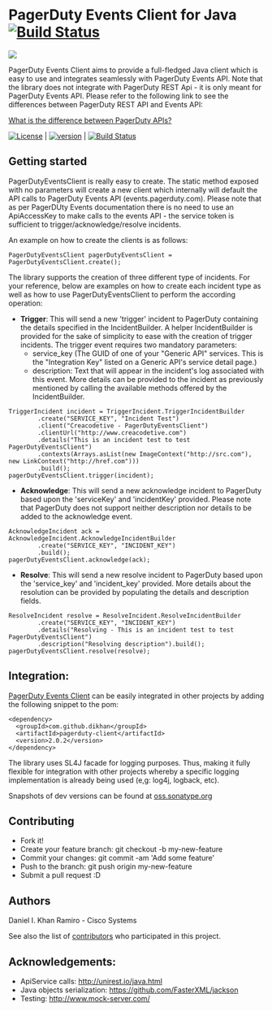 # PagerDuty Events Client for Java [![Build Status][travis-image]][travis-url]

![][pagerduty-client-logo]

PagerDuty Events Client aims to provide a full-fledged Java client which is easy to use and integrates seamlessly
with PagerDuty Events API. Note that the library does not integrate with PagerDuty REST Api - it is only meant
for PagerDuty Events API. Please refer to the following link to see the differences between PagerDuty REST API and
Events API:

[What is the difference between PagerDuty APIs?](https://support.pagerduty.com/hc/en-us/articles/214794907-What-is-the-difference-between-PagerDuty-APIs-)

[![License][license-image]][license-url]  |
[![version][maven-version]][maven-url]    |
[![Build Status][travis-image]][travis-url]

## Getting started

PagerDutyEventsClient is really easy to create. The static method exposed with no parameters will create a new client
which internally will default the API calls to PagerDuty Events API (events.pagerduty.com). Please note that as per
PagerDUty Events documentation there is no need to use an ApiAccessKey to make calls to the events API - the service
token is sufficient to trigger/acknowledge/resolve incidents.

An example on how to create the clients is as follows:

```
PagerDutyEventsClient pagerDutyEventsClient = PagerDutyEventsClient.create();
```

The library supports the creation of three different type of incidents. For your reference, below are examples
on how to create each incident type as well as how to use PagerDutyEventsClient to perform the according operation:

- **Trigger**: This will send a new 'trigger' incident to PagerDuty containing the details specified in the IncidentBuilder.
A helper IncidentBuilder is provided for the sake of simplicity to ease with the creation of trigger incidents. The
trigger event requires two mandatory parameters:
  - service_key (The GUID of one of your "Generic API" services. This is the "Integration Key" listed on a Generic
    API's service detail page.)
  - description: Text that will appear in the incident's log associated with this event.
More details can be provided to the incident as previously mentioned by calling the available methods offered by the
IncidentBuilder.
```
TriggerIncident incident = TriggerIncident.TriggerIncidentBuilder
        .create("SERVICE_KEY", "Incident Test")
        .client("Creacodetive - PagerDutyEventsClient")
        .clientUrl("http://www.creacodetive.com")
        .details("This is an incident test to test PagerDutyEventsClient")
        .contexts(Arrays.asList(new ImageContext("http://src.com"), new LinkContext("http://href.com")))
        .build();
pagerDutyEventsClient.trigger(incident);
```

- **Acknowledge**: This will send a new acknowledge incident to PagerDuty based upon the 'serviceKey' and 'incidentKey'
provided. Please note that PagerDuty does not support neither description nor details to be added to the acknowledge event.
```
AcknowledgeIncident ack = AcknowledgeIncident.AcknowledgeIncidentBuilder
        .create("SERVICE_KEY", "INCIDENT_KEY")
        .build();
pagerDutyEventsClient.acknowledge(ack);
```

- **Resolve**: This will send a new resolve incident to PagerDuty based upon the 'service_key' and 'incident_key' provided.
More details about the resolution can be provided by populating the details and description fields.
```
ResolveIncident resolve = ResolveIncident.ResolveIncidentBuilder
        .create("SERVICE_KEY", "INCIDENT_KEY")
        .details("Resolving - This is an incident test to test PagerDutyEventsClient")
        .description("Resolving description").build();
pagerDutyEventsClient.resolve(resolve);
```

## Integration:

[PagerDuty Events Client](http://search.maven.org/#search|ga|1|dikhan) can be easily integrated in other projects by
adding the following snippet to the pom:

```
<dependency>
  <groupId>com.github.dikhan</groupId>
  <artifactId>pagerduty-client</artifactId>
  <version>2.0.2</version>
</dependency>
```

The library uses SL4J facade for logging purposes. Thus, making it fully flexible for integration with other
projects whereby a specific logging implementation is already being used (e,g: log4j, logback, etc).

Snapshots of dev versions can be found at [oss.sonatype.org](https://oss.sonatype.org/content/repositories/snapshots/com/github/dikhan/pagerduty-client/)

## Contributing

- Fork it!
- Create your feature branch: git checkout -b my-new-feature
- Commit your changes: git commit -am 'Add some feature'
- Push to the branch: git push origin my-new-feature
- Submit a pull request :D

## Authors

Daniel I. Khan Ramiro - Cisco Systems

See also the list of [contributors](https://github.com/dikhan/pagerduty-client/graphs/contributors) who participated in this project.

## Acknowledgements:

- ApiService calls: http://unirest.io/java.html
- Java objects serialization: https://github.com/FasterXML/jackson
- Testing: http://www.mock-server.com/


[pagerduty-client-logo]: https://d17oy1vhnax1f7.cloudfront.net/items/0Q3Q3m1W0F230F2l1P1P/PagerDuty_icon_512x512.png?v=f4f9fdf0


[license-url]: https://github.com/dikhan/pagerduty-client/blob/master/LICENSE
[license-image]: https://img.shields.io/badge/license-MIT-blue.svg?style=flat

[travis-url]: https://travis-ci.org/dikhan/pagerduty-client
[travis-image]: https://travis-ci.org/dikhan/pagerduty-client.svg?branch=master

[maven-url]: http://search.maven.org/#search%7Cga%7C1%7Ca%3A%22pagerduty-client%22
[maven-version]: https://img.shields.io/maven-central/v/com.github.dikhan/pagerduty-client.svg?style=flat



